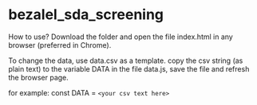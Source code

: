 # bezalel_sda_screening

How to use?
Download the folder and open the file index.html in any browser (preferred in Chrome).

To change the data, use data.csv as a template. copy the csv string (as plain text) to the variable DATA in the file data.js, save the file and refresh the browser page.

for example:
const DATA = `
<your csv text here>
`
